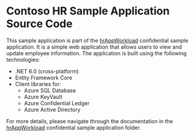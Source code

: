 # Contoso HR Sample Application Source Code

This sample application is part of the [hrAppWorkload](../hrAppWorkload) confidential sample application. It is a simple web application that allows users to view and update employee information. The application is built using the following technologies:

* .NET 6.0 (cross-platform)
* Entity Framework Core
* Client libraries for:
  - Azure SQL Database
  - Azure KeyVault
  - Azure Confidential Ledger
  - Azure Active Directory

For more details, please navigate through the documentation in the [hrAppWorkload](../hrAppWorkload) confidential sample application folder.
